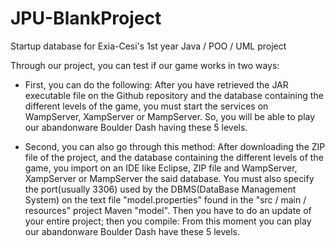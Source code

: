 # JPU-BlankProject

Startup database for Exia-Cesi's 1st year Java / POO / UML project

Through our project, you can test if our game works in two ways:
- First, you can do the following: After you have retrieved the JAR executable file on the Github repository and the database containing the different levels of the game, you must start the services on WampServer, XampServer or MampServer. So, you will be able to play our abandonware Boulder Dash  having these 5 levels.

- Second, you can also go through this method: After downloading the ZIP file of the project, and the database containing the different levels of the game, you import on an IDE like Eclipse, ZIP file and WampServer, XampServer or MampServer the said database. You must also specify the port(usually 3306) used by the DBMS(DataBase Management System) on the text file "model.properties" found in the "src / main / resources" project Maven "model". Then you have to do an update of your entire project; then you compile: From this moment you can play our abandonware Boulder Dash have these 5 levels.
